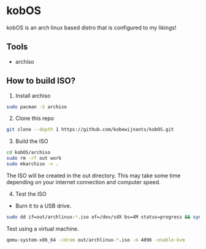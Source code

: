 # kobOS

kobOS is an arch linux based distro that is configured to my likings!

## Tools

- archiso

## How to build ISO?

1. Install archiso

```bash
sudo pacman -S archiso
```

2. Clone this repo

```bash
git clone --depth 1 https://github.com/kobewijnants/kobOS.git
```

3. Build the ISO

```bash
cd kobOS/archiso
sudo rm -rf out work
sudo mkarchiso -v .
```

The ISO will be created in the out directory.
This may take some time depending on your internet connection and computer speed.

4. Test the ISO

- Burn it to a USB drive.

```bash
sudo dd if=out/archlinux-*.iso of=/dev/sdX bs=4M status=progress && sync
```

Test using a virtual machine.

```bash
qemu-system-x86_64 -cdrom out/archlinux-*.iso -m 4096 -enable-kvm
```
